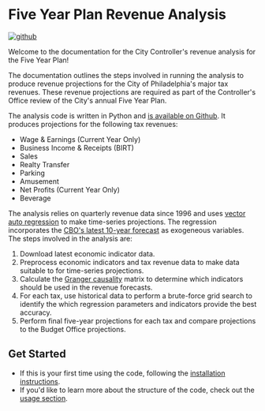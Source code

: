 # Five Year Plan Revenue Analysis

[![github](https://img.shields.io/badge/Github-Launch-blue)](https://github.com/PhiladelphiaController/five-year-plan-analysis)

Welcome to the documentation for the City Controller's revenue analysis for the
Five Year Plan! 

The documentation outlines the steps involved in running the analysis to
produce revenue projections for the City of Philadelphia's major tax revenues.
These revenue projections are required as part of the Controller's Office
review of the City's annual Five Year Plan. 

The analysis code is written in Python and [is available on
Github](https://github.com/PhiladelphiaController/five-year-plan-analysis). It
produces projections for the following tax revenues:

- Wage & Earnings (Current Year Only)
- Business Income & Receipts (BIRT)
- Sales
- Realty Transfer
- Parking
- Amusement
- Net Profits (Current Year Only)
- Beverage


The analysis relies on quarterly revenue data since 1996 and uses [vector auto
regression](https://en.wikipedia.org/wiki/Vector_autoregression) to make
time-series projections. The regression incorporates the [CBO's latest 10-year
forecast](https://www.cbo.gov/data/budget-economic-data) as exogeneous
variables. The steps involved in the analysis are:

1. Download latest economic indicator data. 
2. Preprocess economic indicators and tax revenue data to make data suitable to
   for time-series projections.
3. Calculate the [Granger
   causality](https://en.wikipedia.org/wiki/Granger_causality) matrix to
   determine which indicators should be used in the revenue forecasts. 
4. For each tax, use historical data to perform a brute-force grid search to
   identify the which regression parameters and indicators provide the best
   accuracy. 
5. Perform final five-year projections for each tax and compare projections to
   the Budget Office projections.



## Get Started

- If this is your first time using the code, following the [installation
  instructions](./install).
- If you'd like to learn more about the structure of the code, check out the
  [usage section](./usage/overview).

